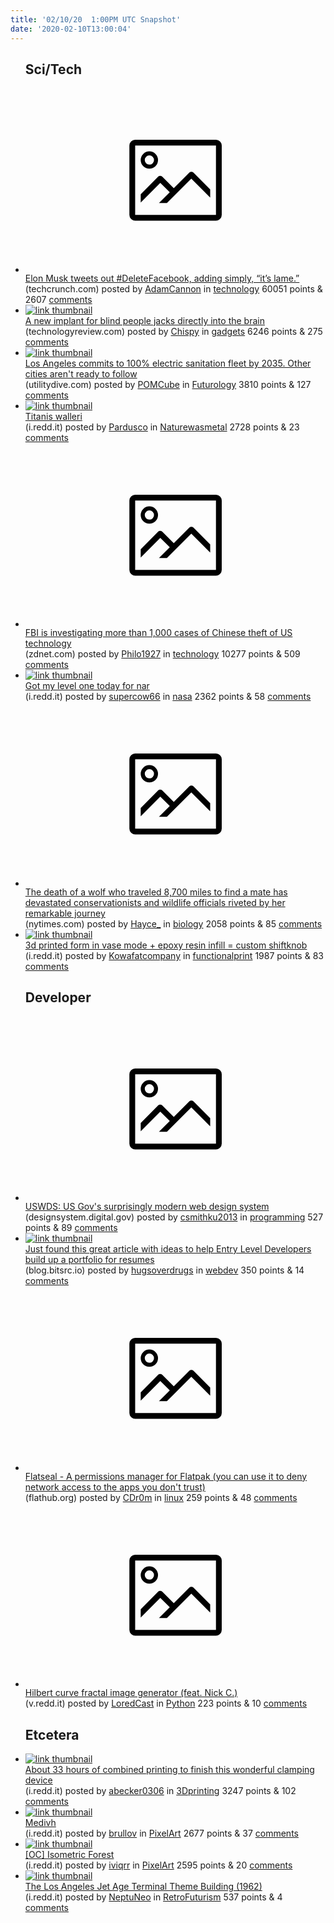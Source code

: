 ```yaml
---
title: '02/10/20  1:00PM UTC Snapshot'
date: '2020-02-10T13:00:04'
---
```

<ul>
<h2>Sci/Tech</h2>

<li><a href='https://techcrunch.com/2020/02/09/elon-musk-tweets-out-deletefacebook-adding-simply-its-lame/'><svg version='1.1' viewBox='-34 -14 104 64' preserveAspectRatio='xMidYMid meet' xmlns='http://www.w3.org/2000/svg' xmlns:xlink='http://www.w3.org/1999/xlink'>
    <title>link thumbnail</title>
    <path d='M32,4H4A2,2,0,0,0,2,6V30a2,2,0,0,0,2,2H32a2,2,0,0,0,2-2V6A2,2,0,0,0,32,4ZM4,30V6H32V30Z'></path>
    <path d='M8.92,14a3,3,0,1,0-3-3A3,3,0,0,0,8.92,14Zm0-4.6A1.6,1.6,0,1,1,7.33,11,1.6,1.6,0,0,1,8.92,9.41Z'></path>
    <path d='M22.78,15.37l-5.4,5.4-4-4a1,1,0,0,0-1.41,0L5.92,22.9v2.83l6.79-6.79L16,22.18l-3.75,3.75H15l8.45-8.45L30,24V21.18l-5.81-5.81A1,1,0,0,0,22.78,15.37Z'></path>
    </svg></a><div><div class='linkTitle'><a href='https://techcrunch.com/2020/02/09/elon-musk-tweets-out-deletefacebook-adding-simply-its-lame/'>Elon Musk tweets out #DeleteFacebook, adding simply, “it’s lame.”</a></div>(techcrunch.com) posted by <a href='https://www.reddit.com/user/AdamCannon'>AdamCannon</a> in <a href='https://www.reddit.com/r/technology'>technology</a> 60051 points & 2607 <a href='https://www.reddit.com/r/technology/comments/f1iokj/elon_musk_tweets_out_deletefacebook_adding_simply/'>comments</a></div></li>

<li><a href='https://www.technologyreview.com/s/615148/a-new-implant-for-blind-people-jacks-directly-into-the-brain/'><img src='https://b.thumbs.redditmedia.com/GXjwrjgfm_ODcUplPvl_LJ4MHJuGDy-4zQfZ5VnknLk.jpg' alt='link thumbnail'></a><div><div class='linkTitle'><a href='https://www.technologyreview.com/s/615148/a-new-implant-for-blind-people-jacks-directly-into-the-brain/'>A new implant for blind people jacks directly into the brain</a></div>(technologyreview.com) posted by <a href='https://www.reddit.com/user/Chispy'>Chispy</a> in <a href='https://www.reddit.com/r/gadgets'>gadgets</a> 6246 points & 275 <a href='https://www.reddit.com/r/gadgets/comments/f1gixg/a_new_implant_for_blind_people_jacks_directly/'>comments</a></div></li>

<li><a href='https://www.utilitydive.com/news/los-angeles-sanitation-truck-fleet-100-percent-electric/571338/'><img src='https://b.thumbs.redditmedia.com/MhB2h0dIVNHgWJxxqMBn8x4kyugx_NYOkJFHMRbjx1c.jpg' alt='link thumbnail'></a><div><div class='linkTitle'><a href='https://www.utilitydive.com/news/los-angeles-sanitation-truck-fleet-100-percent-electric/571338/'>Los Angeles commits to 100% electric sanitation fleet by 2035. Other cities aren't ready to follow</a></div>(utilitydive.com) posted by <a href='https://www.reddit.com/user/POMCube'>POMCube</a> in <a href='https://www.reddit.com/r/Futurology'>Futurology</a> 3810 points & 127 <a href='https://www.reddit.com/r/Futurology/comments/f1j8lz/los_angeles_commits_to_100_electric_sanitation/'>comments</a></div></li>

<li><a href='https://i.redd.it/pvlcegmc4xf41.jpg'><img src='https://b.thumbs.redditmedia.com/N68vahxTESKwiu-6_yOeL8u9TQ7T1hoJJNBp9WudHwE.jpg' alt='link thumbnail'></a><div><div class='linkTitle'><a href='https://i.redd.it/pvlcegmc4xf41.jpg'>Titanis walleri</a></div>(i.redd.it) posted by <a href='https://www.reddit.com/user/Pardusco'>Pardusco</a> in <a href='https://www.reddit.com/r/Naturewasmetal'>Naturewasmetal</a> 2728 points & 23 <a href='https://www.reddit.com/r/Naturewasmetal/comments/f1a87o/titanis_walleri/'>comments</a></div></li>

<li><a href='https://www.zdnet.com/article/fbi-is-investigating-more-than-1000-cases-of-chinese-theft-of-us-technology/'><svg version='1.1' viewBox='-34 -14 104 64' preserveAspectRatio='xMidYMid meet' xmlns='http://www.w3.org/2000/svg' xmlns:xlink='http://www.w3.org/1999/xlink'>
    <title>link thumbnail</title>
    <path d='M32,4H4A2,2,0,0,0,2,6V30a2,2,0,0,0,2,2H32a2,2,0,0,0,2-2V6A2,2,0,0,0,32,4ZM4,30V6H32V30Z'></path>
    <path d='M8.92,14a3,3,0,1,0-3-3A3,3,0,0,0,8.92,14Zm0-4.6A1.6,1.6,0,1,1,7.33,11,1.6,1.6,0,0,1,8.92,9.41Z'></path>
    <path d='M22.78,15.37l-5.4,5.4-4-4a1,1,0,0,0-1.41,0L5.92,22.9v2.83l6.79-6.79L16,22.18l-3.75,3.75H15l8.45-8.45L30,24V21.18l-5.81-5.81A1,1,0,0,0,22.78,15.37Z'></path>
    </svg></a><div><div class='linkTitle'><a href='https://www.zdnet.com/article/fbi-is-investigating-more-than-1000-cases-of-chinese-theft-of-us-technology/'>FBI is investigating more than 1,000 cases of Chinese theft of US technology</a></div>(zdnet.com) posted by <a href='https://www.reddit.com/user/Philo1927'>Philo1927</a> in <a href='https://www.reddit.com/r/technology'>technology</a> 10277 points & 509 <a href='https://www.reddit.com/r/technology/comments/f1ghlx/fbi_is_investigating_more_than_1000_cases_of/'>comments</a></div></li>

<li><a href='https://i.redd.it/qc734rnqbzf41.jpg'><img src='https://b.thumbs.redditmedia.com/LmyZGHWWXnJes8RREDfvP-l223yWKxl_Mlut4kfLgzE.jpg' alt='link thumbnail'></a><div><div class='linkTitle'><a href='https://i.redd.it/qc734rnqbzf41.jpg'>Got my level one today for nar</a></div>(i.redd.it) posted by <a href='https://www.reddit.com/user/supercow66'>supercow66</a> in <a href='https://www.reddit.com/r/nasa'>nasa</a> 2362 points & 58 <a href='https://www.reddit.com/r/nasa/comments/f1gu53/got_my_level_one_today_for_nar/'>comments</a></div></li>

<li><a href='https://www.nytimes.com/2020/02/09/us/california-wolf.html?smid=tw-nytimesscience&amp;smtyp=cur'><svg version='1.1' viewBox='-34 -14 104 64' preserveAspectRatio='xMidYMid meet' xmlns='http://www.w3.org/2000/svg' xmlns:xlink='http://www.w3.org/1999/xlink'>
    <title>link thumbnail</title>
    <path d='M32,4H4A2,2,0,0,0,2,6V30a2,2,0,0,0,2,2H32a2,2,0,0,0,2-2V6A2,2,0,0,0,32,4ZM4,30V6H32V30Z'></path>
    <path d='M8.92,14a3,3,0,1,0-3-3A3,3,0,0,0,8.92,14Zm0-4.6A1.6,1.6,0,1,1,7.33,11,1.6,1.6,0,0,1,8.92,9.41Z'></path>
    <path d='M22.78,15.37l-5.4,5.4-4-4a1,1,0,0,0-1.41,0L5.92,22.9v2.83l6.79-6.79L16,22.18l-3.75,3.75H15l8.45-8.45L30,24V21.18l-5.81-5.81A1,1,0,0,0,22.78,15.37Z'></path>
    </svg></a><div><div class='linkTitle'><a href='https://www.nytimes.com/2020/02/09/us/california-wolf.html?smid=tw-nytimesscience&amp;smtyp=cur'>The death of a wolf who traveled 8,700 miles to find a mate has devastated conservationists and wildlife officials riveted by her remarkable journey</a></div>(nytimes.com) posted by <a href='https://www.reddit.com/user/Hayce_'>Hayce_</a> in <a href='https://www.reddit.com/r/biology'>biology</a> 2058 points & 85 <a href='https://www.reddit.com/r/biology/comments/f1b7ms/the_death_of_a_wolf_who_traveled_8700_miles_to/'>comments</a></div></li>

<li><a href='https://i.redd.it/tmd6pg34nyf41.jpg'><img src='https://a.thumbs.redditmedia.com/Io4UrMsni1gjDT0opBgZi9DTBrCoHLrR_berW5pFVr0.jpg' alt='link thumbnail'></a><div><div class='linkTitle'><a href='https://i.redd.it/tmd6pg34nyf41.jpg'>3d printed form in vase mode + epoxy resin infill = custom shiftknob</a></div>(i.redd.it) posted by <a href='https://www.reddit.com/user/Kowafatcompany'>Kowafatcompany</a> in <a href='https://www.reddit.com/r/functionalprint'>functionalprint</a> 1987 points & 83 <a href='https://www.reddit.com/r/functionalprint/comments/f1eslt/3d_printed_form_in_vase_mode_epoxy_resin_infill/'>comments</a></div></li>

<h2>Developer</h2>

<li><a href='https://designsystem.digital.gov/'><svg version='1.1' viewBox='-34 -14 104 64' preserveAspectRatio='xMidYMid meet' xmlns='http://www.w3.org/2000/svg' xmlns:xlink='http://www.w3.org/1999/xlink'>
    <title>link thumbnail</title>
    <path d='M32,4H4A2,2,0,0,0,2,6V30a2,2,0,0,0,2,2H32a2,2,0,0,0,2-2V6A2,2,0,0,0,32,4ZM4,30V6H32V30Z'></path>
    <path d='M8.92,14a3,3,0,1,0-3-3A3,3,0,0,0,8.92,14Zm0-4.6A1.6,1.6,0,1,1,7.33,11,1.6,1.6,0,0,1,8.92,9.41Z'></path>
    <path d='M22.78,15.37l-5.4,5.4-4-4a1,1,0,0,0-1.41,0L5.92,22.9v2.83l6.79-6.79L16,22.18l-3.75,3.75H15l8.45-8.45L30,24V21.18l-5.81-5.81A1,1,0,0,0,22.78,15.37Z'></path>
    </svg></a><div><div class='linkTitle'><a href='https://designsystem.digital.gov/'>USWDS: US Gov's surprisingly modern web design system</a></div>(designsystem.digital.gov) posted by <a href='https://www.reddit.com/user/csmithku2013'>csmithku2013</a> in <a href='https://www.reddit.com/r/programming'>programming</a> 527 points & 89 <a href='https://www.reddit.com/r/programming/comments/f1ivz0/uswds_us_govs_surprisingly_modern_web_design/'>comments</a></div></li>

<li><a href='https://blog.bitsrc.io/15-app-ideas-to-build-and-level-up-your-coding-skills-28612c72a3b1'><img src='https://b.thumbs.redditmedia.com/NoYNs3W3vbsk_TgEKfseeLwMs6J01Ut4IHeT18mvr_c.jpg' alt='link thumbnail'></a><div><div class='linkTitle'><a href='https://blog.bitsrc.io/15-app-ideas-to-build-and-level-up-your-coding-skills-28612c72a3b1'>Just found this great article with ideas to help Entry Level Developers build up a portfolio for resumes</a></div>(blog.bitsrc.io) posted by <a href='https://www.reddit.com/user/hugsoverdrugs'>hugsoverdrugs</a> in <a href='https://www.reddit.com/r/webdev'>webdev</a> 350 points & 14 <a href='https://www.reddit.com/r/webdev/comments/f1h28w/just_found_this_great_article_with_ideas_to_help/'>comments</a></div></li>

<li><a href='https://flathub.org/repo/screenshots/com.github.tchx84.Flatseal-stable/752x423/com.github.tchx84.Flatseal-f3247a8229e96894bb5052308e1b96d8.png'><svg version='1.1' viewBox='-34 -14 104 64' preserveAspectRatio='xMidYMid meet' xmlns='http://www.w3.org/2000/svg' xmlns:xlink='http://www.w3.org/1999/xlink'>
    <title>link thumbnail</title>
    <path d='M32,4H4A2,2,0,0,0,2,6V30a2,2,0,0,0,2,2H32a2,2,0,0,0,2-2V6A2,2,0,0,0,32,4ZM4,30V6H32V30Z'></path>
    <path d='M8.92,14a3,3,0,1,0-3-3A3,3,0,0,0,8.92,14Zm0-4.6A1.6,1.6,0,1,1,7.33,11,1.6,1.6,0,0,1,8.92,9.41Z'></path>
    <path d='M22.78,15.37l-5.4,5.4-4-4a1,1,0,0,0-1.41,0L5.92,22.9v2.83l6.79-6.79L16,22.18l-3.75,3.75H15l8.45-8.45L30,24V21.18l-5.81-5.81A1,1,0,0,0,22.78,15.37Z'></path>
    </svg></a><div><div class='linkTitle'><a href='https://flathub.org/repo/screenshots/com.github.tchx84.Flatseal-stable/752x423/com.github.tchx84.Flatseal-f3247a8229e96894bb5052308e1b96d8.png'>Flatseal - A permissions manager for Flatpak (you can use it to deny network access to the apps you don't trust)</a></div>(flathub.org) posted by <a href='https://www.reddit.com/user/CDr0m'>CDr0m</a> in <a href='https://www.reddit.com/r/linux'>linux</a> 259 points & 48 <a href='https://www.reddit.com/r/linux/comments/f19ezl/flatseal_a_permissions_manager_for_flatpak_you/'>comments</a></div></li>

<li><a href='https://v.redd.it/nev0oyxfzxf41'><svg version='1.1' viewBox='-34 -14 104 64' preserveAspectRatio='xMidYMid meet' xmlns='http://www.w3.org/2000/svg' xmlns:xlink='http://www.w3.org/1999/xlink'>
    <title>link thumbnail</title>
    <path d='M32,4H4A2,2,0,0,0,2,6V30a2,2,0,0,0,2,2H32a2,2,0,0,0,2-2V6A2,2,0,0,0,32,4ZM4,30V6H32V30Z'></path>
    <path d='M8.92,14a3,3,0,1,0-3-3A3,3,0,0,0,8.92,14Zm0-4.6A1.6,1.6,0,1,1,7.33,11,1.6,1.6,0,0,1,8.92,9.41Z'></path>
    <path d='M22.78,15.37l-5.4,5.4-4-4a1,1,0,0,0-1.41,0L5.92,22.9v2.83l6.79-6.79L16,22.18l-3.75,3.75H15l8.45-8.45L30,24V21.18l-5.81-5.81A1,1,0,0,0,22.78,15.37Z'></path>
    </svg></a><div><div class='linkTitle'><a href='https://v.redd.it/nev0oyxfzxf41'>Hilbert curve fractal image generator (feat. Nick C.)</a></div>(v.redd.it) posted by <a href='https://www.reddit.com/user/LoredCast'>LoredCast</a> in <a href='https://www.reddit.com/r/Python'>Python</a> 223 points & 10 <a href='https://www.reddit.com/r/Python/comments/f1cvi8/hilbert_curve_fractal_image_generator_feat_nick_c/'>comments</a></div></li>

<h2>Etcetera</h2>

<li><a href='https://i.redd.it/43nybt486zf41.jpg'><img src='https://b.thumbs.redditmedia.com/Nnu7Kn7_qud9gS8U0JW64fDwquhCG3E-lykXaC1JVCE.jpg' alt='link thumbnail'></a><div><div class='linkTitle'><a href='https://i.redd.it/43nybt486zf41.jpg'>About 33 hours of combined printing to finish this wonderful clamping device</a></div>(i.redd.it) posted by <a href='https://www.reddit.com/user/abecker0306'>abecker0306</a> in <a href='https://www.reddit.com/r/3Dprinting'>3Dprinting</a> 3247 points & 102 <a href='https://www.reddit.com/r/3Dprinting/comments/f1gdyw/about_33_hours_of_combined_printing_to_finish/'>comments</a></div></li>

<li><a href='https://i.redd.it/g4xfobrkmyf41.gif'><img src='https://b.thumbs.redditmedia.com/jmBdLy3NinHU2UsQKIit0hqHtLVxWjEVtmJNXlDAqZY.jpg' alt='link thumbnail'></a><div><div class='linkTitle'><a href='https://i.redd.it/g4xfobrkmyf41.gif'>Medivh</a></div>(i.redd.it) posted by <a href='https://www.reddit.com/user/brullov'>brullov</a> in <a href='https://www.reddit.com/r/PixelArt'>PixelArt</a> 2677 points & 37 <a href='https://www.reddit.com/r/PixelArt/comments/f1er18/medivh/'>comments</a></div></li>

<li><a href='https://i.redd.it/w14kd3l7dwf41.png'><img src='https://a.thumbs.redditmedia.com/5ITG5XDAFQvmdQ_e19kt4uB7AgnQ-O7UW8j5Fr4OIx4.jpg' alt='link thumbnail'></a><div><div class='linkTitle'><a href='https://i.redd.it/w14kd3l7dwf41.png'>[OC] Isometric Forest</a></div>(i.redd.it) posted by <a href='https://www.reddit.com/user/iviqrr'>iviqrr</a> in <a href='https://www.reddit.com/r/PixelArt'>PixelArt</a> 2595 points & 20 <a href='https://www.reddit.com/r/PixelArt/comments/f18e1f/oc_isometric_forest/'>comments</a></div></li>

<li><a href='https://i.redd.it/9xng9pqn41g41.png'><img src='https://b.thumbs.redditmedia.com/aKvJAXXw_Y9oSCo6BD0IVNcQp2-eBQPZFbn92u6Dmng.jpg' alt='link thumbnail'></a><div><div class='linkTitle'><a href='https://i.redd.it/9xng9pqn41g41.png'>The Los Angeles Jet Age Terminal Theme Building (1962)</a></div>(i.redd.it) posted by <a href='https://www.reddit.com/user/NeptuNeo'>NeptuNeo</a> in <a href='https://www.reddit.com/r/RetroFuturism'>RetroFuturism</a> 537 points & 4 <a href='https://www.reddit.com/r/RetroFuturism/comments/f1lic0/the_los_angeles_jet_age_terminal_theme_building/'>comments</a></div></li>

</ul>

